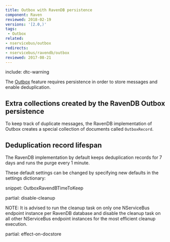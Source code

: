 ```yaml
---
title: Outbox with RavenDB persistence
component: Raven
reviewed: 2018-02-19
versions: '[2.0,)'
tags:
 - Outbox
related:
- nservicebus/outbox
redirects:
- nservicebus/ravendb/outbox
reviewed: 2017-08-21
---
```


include: dtc-warning

The [Outbox](/nservicebus/outbox) feature requires persistence in order to store messages and enable deduplication.


## Extra collections created by the RavenDB Outbox persistence

To keep track of duplicate messages, the RavenDB implementation of Outbox creates a special collection of documents called `OutboxRecord`.


## Deduplication record lifespan

The RavenDB implementation by default keeps deduplication records for 7 days and runs the purge every 1 minute.

These default settings can be changed by specifying new defaults in the settings dictionary:

snippet: OutboxRavendBTimeToKeep

partial: disable-cleanup

NOTE: It is advised to run the cleanup task on only one NServiceBus endpoint instance per RavenDB database and disable the cleanup task on all other NServiceBus endpoint instances for the most efficient cleanup execution.

partial: effect-on-docstore

